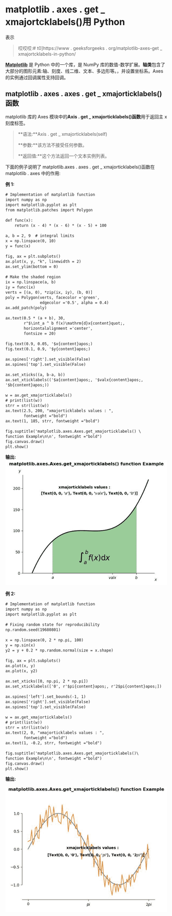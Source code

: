 # matplotlib . axes . get _ xmajortcklabels()用 Python

表示

> 哎哎哎:# t0]https://www . geeksforgeeks . org/matplotlib-axes-get _ xmajortcklabels-in-python/

**[Matplotlib](https://www.geeksforgeeks.org/python-introduction-matplotlib/)** 是 Python 中的一个库，是 NumPy 库的数值-数学扩展。**轴类**包含了大部分的图形元素:轴、刻度、线二维、文本、多边形等。，并设置坐标系。Axes 的实例通过回调属性支持回调。

## matplotlib . axes . axes . get _ xmajorticklabels()函数

matplotlib 库的 Axes 模块中的**Axis . get _ xmajorticklabels()函数**用于返回主 x 刻度标签。

> **语法:**Axis . get _ xmajorticklabels(self)
> 
> **参数:**该方法不接受任何参数。
> 
> **返回值:**这个方法返回一个文本实例列表。

下面的例子说明了 matplotlib.axes . axes . get _ xmajorticklabels()函数在 matplotlib . axes 中的作用:

**例 1:**

```
# Implementation of matplotlib function
import numpy as np
import matplotlib.pyplot as plt
from matplotlib.patches import Polygon

def func(x):
    return (x - 4) * (x - 6) * (x - 5) + 100 

a, b = 2, 9  # integral limits
x = np.linspace(0, 10)
y = func(x)

fig, ax = plt.subplots()
ax.plot(x, y, "k", linewidth = 2)
ax.set_ylim(bottom = 0)

# Make the shaded region
ix = np.linspace(a, b)
iy = func(ix)
verts = [(a, 0), *zip(ix, iy), (b, 0)]
poly = Polygon(verts, facecolor ='green',
               edgecolor ='0.5', alpha = 0.4)
ax.add_patch(poly)

ax.text(0.5 * (a + b), 30, 
        r"$\int_a ^ b f(x)\mathrm{d}x{content}quot;,
        horizontalalignment ='center',
        fontsize = 20)

fig.text(0.9, 0.05, '$x{content}apos;)
fig.text(0.1, 0.9, '$y{content}apos;)

ax.spines['right'].set_visible(False)
ax.spines['top'].set_visible(False)

ax.set_xticks((a, b-a, b))
ax.set_xticklabels(('$a{content}apos;, '$valx{content}apos;, '$b{content}apos;))

w = ax.get_xmajorticklabels()
# print(list(w))
strr = str(list(w))
ax.text(2.5, 200, "xmajorticklabels values : ", 
        fontweight ="bold")
ax.text(1, 185, strr, fontweight ="bold")

fig.suptitle('matplotlib.axes.Axes.get_xmajorticklabels() \
function Example\n\n', fontweight ="bold")
fig.canvas.draw()
plt.show()
```

**输出:**
![](img/f14d471a03f9e943f0928aad3c92e8b4.png)

**例 2:**

```
# Implementation of matplotlib function
import numpy as np
import matplotlib.pyplot as plt

# Fixing random state for reproducibility
np.random.seed(19680801)

x = np.linspace(0, 2 * np.pi, 100)
y = np.sin(x)
y2 = y + 0.2 * np.random.normal(size = x.shape)

fig, ax = plt.subplots()
ax.plot(x, y)
ax.plot(x, y2)

ax.set_xticks([0, np.pi, 2 * np.pi])
ax.set_xticklabels(['0', r'$pi{content}apos;, r'2$pi{content}apos;])

ax.spines['left'].set_bounds(-1, 1)
ax.spines['right'].set_visible(False)
ax.spines['top'].set_visible(False)

w = ax.get_xmajorticklabels()
# print(list(w))
strr = str(list(w))
ax.text(2, 0, "xmajorticklabels values : ", 
        fontweight ="bold")
ax.text(1, -0.2, strr, fontweight ="bold")

fig.suptitle('matplotlib.axes.Axes.get_xmajorticklabels()\
function Example\n\n', fontweight ="bold")
fig.canvas.draw()
plt.show()
```

**输出:**

![](img/4fc01541e1a2c3603dbdd0f9e7283bad.png)